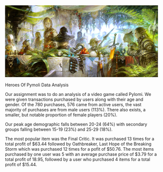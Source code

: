 ![alt text](https://github.com/cgrinstead12/Heroes_of_Pymoli/blob/master/Fantasy.jpg)

Heroes Of Pymoli Data Analysis

Our assignment was to do an analysis of a video game called Pylomi. We were given transactions purchased by users along with their age and gender. Of the 780 purchases, 576 came from active users, the vast majority of purchases are from male users (113%). There also exists, a smaller, but notable proportion of female players (20%).

Our peak age demographic falls between 20-24 (64%) with secondary groups falling between 15-19 (23%) and 25-29 (18%).  

The most popular item was the Final Critic. It was purchased 13 times for a total profit of $63.44 followed by Oathbreaker, Last Hope of the Breaking Storm which was purchased 12 times for a pofit of $50.76. The most items purchased by one user was 5 with an average purchase price of $3.79 for a total profit of 18.95, followed by a user who purchased 4 items for a total profit of $15.44.

